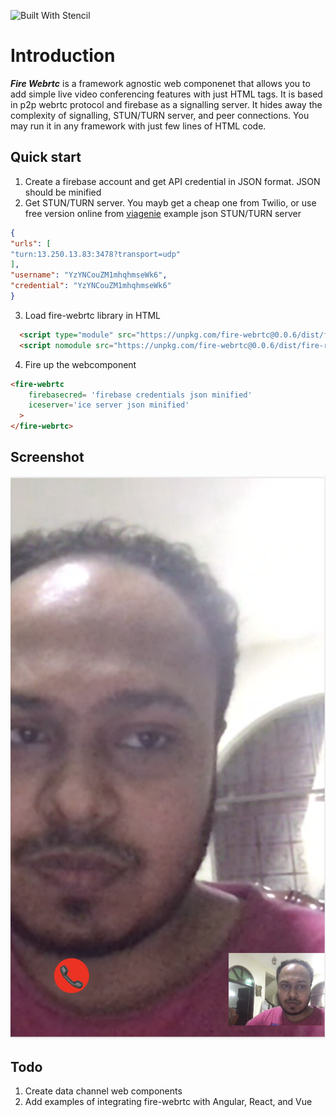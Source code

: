 ![Built With Stencil](https://img.shields.io/badge/-Built%20With%20Stencil-16161d.svg?logo=data%3Aimage%2Fsvg%2Bxml%3Bbase64%2CPD94bWwgdmVyc2lvbj0iMS4wIiBlbmNvZGluZz0idXRmLTgiPz4KPCEtLSBHZW5lcmF0b3I6IEFkb2JlIElsbHVzdHJhdG9yIDE5LjIuMSwgU1ZHIEV4cG9ydCBQbHVnLUluIC4gU1ZHIFZlcnNpb246IDYuMDAgQnVpbGQgMCkgIC0tPgo8c3ZnIHZlcnNpb249IjEuMSIgaWQ9IkxheWVyXzEiIHhtbG5zPSJodHRwOi8vd3d3LnczLm9yZy8yMDAwL3N2ZyIgeG1sbnM6eGxpbms9Imh0dHA6Ly93d3cudzMub3JnLzE5OTkveGxpbmsiIHg9IjBweCIgeT0iMHB4IgoJIHZpZXdCb3g9IjAgMCA1MTIgNTEyIiBzdHlsZT0iZW5hYmxlLWJhY2tncm91bmQ6bmV3IDAgMCA1MTIgNTEyOyIgeG1sOnNwYWNlPSJwcmVzZXJ2ZSI%2BCjxzdHlsZSB0eXBlPSJ0ZXh0L2NzcyI%2BCgkuc3Qwe2ZpbGw6I0ZGRkZGRjt9Cjwvc3R5bGU%2BCjxwYXRoIGNsYXNzPSJzdDAiIGQ9Ik00MjQuNywzNzMuOWMwLDM3LjYtNTUuMSw2OC42LTkyLjcsNjguNkgxODAuNGMtMzcuOSwwLTkyLjctMzAuNy05Mi43LTY4LjZ2LTMuNmgzMzYuOVYzNzMuOXoiLz4KPHBhdGggY2xhc3M9InN0MCIgZD0iTTQyNC43LDI5Mi4xSDE4MC40Yy0zNy42LDAtOTIuNy0zMS05Mi43LTY4LjZ2LTMuNkgzMzJjMzcuNiwwLDkyLjcsMzEsOTIuNyw2OC42VjI5Mi4xeiIvPgo8cGF0aCBjbGFzcz0ic3QwIiBkPSJNNDI0LjcsMTQxLjdIODcuN3YtMy42YzAtMzcuNiw1NC44LTY4LjYsOTIuNy02OC42SDMzMmMzNy45LDAsOTIuNywzMC43LDkyLjcsNjguNlYxNDEuN3oiLz4KPC9zdmc%2BCg%3D%3D&colorA=16161d&style=flat-square)

# Introduction

***Fire Webrtc*** is a framework agnostic web componenet that allows you to add simple live video conferencing features with just HTML tags. It is based in p2p webrtc protocol and firebase as a signalling server. It hides away the complexity of signalling, STUN/TURN server, and peer connections. You may run it in any framework with just few lines of HTML code.

## Quick start

1. Create a firebase account and get API credential in JSON format. JSON should be minified
2. Get STUN/TURN server. You mayb get a cheap one from Twilio, or use free version online from [viagenie](https://numb.viagenie.ca)
 example json STUN/TURN server
 ``` JSON
 {
"urls": [
"turn:13.250.13.83:3478?transport=udp"
],
"username": "YzYNCouZM1mhqhmseWk6",
"credential": "YzYNCouZM1mhqhmseWk6"
}
 ```
3. Load fire-webrtc library in HTML
``` HTML
  <script type="module" src="https://unpkg.com/fire-webrtc@0.0.6/dist/fire-rtc/fire-rtc.esm.js"></script>
  <script nomodule src="https://unpkg.com/fire-webrtc@0.0.6/dist/fire-rtc.js"></script>
```
4. Fire up the webcomponent

``` HTML
<fire-webrtc
    firebasecred= 'firebase credentials json minified'
    iceserver='ice server json minified'
  >
</fire-webrtc>
```
## Screenshot

![app](1.png)

## Todo
1. Create data channel web components
2. Add examples of integrating fire-webrtc with Angular, React, and Vue